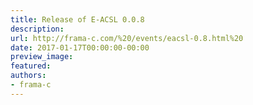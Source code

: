 ```yaml
---
title: Release of E-ACSL 0.0.8
description:
url: http://frama-c.com/%20/events/eacsl-0.8.html%20
date: 2017-01-17T00:00:00-00:00
preview_image:
featured:
authors:
- frama-c
---
```



